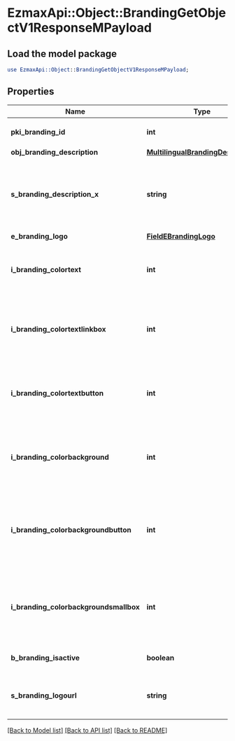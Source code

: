 # EzmaxApi::Object::BrandingGetObjectV1ResponseMPayload

## Load the model package
```perl
use EzmaxApi::Object::BrandingGetObjectV1ResponseMPayload;
```

## Properties
Name | Type | Description | Notes
------------ | ------------- | ------------- | -------------
**pki_branding_id** | **int** | The unique ID of the Branding | 
**obj_branding_description** | [**MultilingualBrandingDescription**](MultilingualBrandingDescription.md) |  | 
**s_branding_description_x** | **string** | The Description of the Branding in the language of the requester | 
**e_branding_logo** | [**FieldEBrandingLogo**](FieldEBrandingLogo.md) |  | 
**i_branding_colortext** | **int** | The color of the text. This is a RGB color converted into integer | 
**i_branding_colortextlinkbox** | **int** | The color of the text in the link box. This is a RGB color converted into integer | 
**i_branding_colortextbutton** | **int** | The color of the text in the button. This is a RGB color converted into integer | 
**i_branding_colorbackground** | **int** | The color of the background. This is a RGB color converted into integer | 
**i_branding_colorbackgroundbutton** | **int** | The color of the background of the button. This is a RGB color converted into integer | 
**i_branding_colorbackgroundsmallbox** | **int** | The color of the background of the small box. This is a RGB color converted into integer | 
**b_branding_isactive** | **boolean** | Whether the Branding is active or not | 
**s_branding_logourl** | **string** | The url of the picture used as logo in the Branding | [optional] 

[[Back to Model list]](../README.md#documentation-for-models) [[Back to API list]](../README.md#documentation-for-api-endpoints) [[Back to README]](../README.md)


